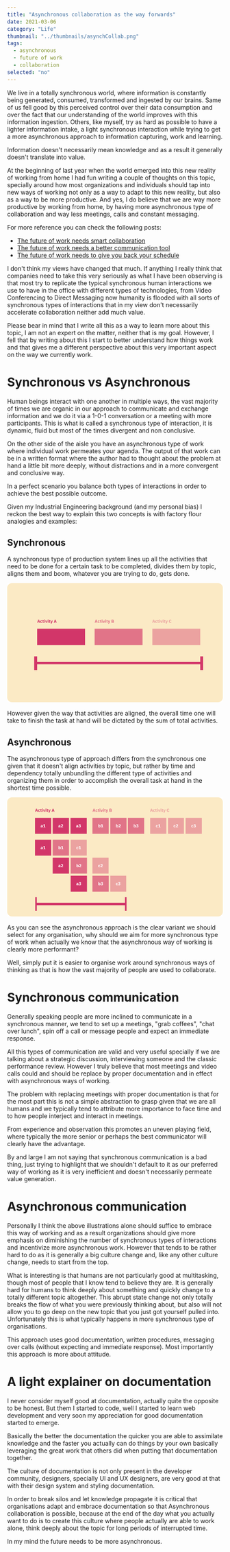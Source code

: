 ```yaml
---
title: "Asynchronous collaboration as the way forwards"
date: 2021-03-06
category: "Life"
thumbnail: "../thumbnails/asynchCollab.png"
tags:
  - asynchronous
  - future of work
  - collaboration
selected: "no"
---
```


We live in a totally synchronous world, where information is constantly being generated, consumed, transformed and ingested by our brains. Same of us fell good by this perceived control over their data consumption and over the fact that our understanding of the world improves with this information ingestion. Others, like myself, try as hard as possible to have a lighter information intake, a light synchronous interaction while trying to get a more asynchronous approach to information capturing, work and learning. 

Information doesn't necessarily mean knowledge and as a result it generally doesn't translate into value.

At the beginning of last year when the world emerged into this new reality of working from home I had fun writing a couple of thoughts on this topic, specially around how most organizations and individuals should tap into new ways of working not only as a way to adapt to this new reality, but also as a way to be more productive. And yes, I do believe that we are way more productive by working from home, by having more asynchronous type of collaboration and way less meetings, calls and constant messaging. 

For more reference you can check the following posts: 

- [The future of work needs smart collaboration](/blog/2020-05-10-the-future-of-work-needs-smart-collaboration)
- [The future of work needs a better communication tool](/blog/2020-05-05-the-future-of-work-needs-a-better-communication%20tool)
- [The future of work needs to give you back your schedule](/blog/2020-05-18-the-future-of-work-needs-to-give-you-back-your-schedule)

I don't think my views have changed that much. If anything I really think that companies need to take this very seriously as what I have been observing is that most try to replicate the typical synchronous human interactions we use to have in the office with different types of technologies, from Video Conferencing to Direct Messaging now humanity is flooded with all sorts of synchronous types of interactions that in my view don't necessarily accelerate collaboration neither add much value. 

Please bear in mind that I write all this as a way to learn more about this topic, I am not an expert on the matter, neither that is my goal. However, I fell that by writing about this I start to better understand how things work and that gives me a different perspective about this very important aspect on the way we currently work.

# Synchronous vs Asynchronous

Human beings interact with one another in multiple ways, the vast majority of times we are organic in our approach to communicate and exchange information and we do it via a 1-0-1 conversation or a meeting with more participants. This is what is called a synchronous type of interaction, it is dynamic, fluid but most of the times divergent and non conclusive.

On the other side of the aisle you have an asynchronous type of work where individual work permeates your agenda. The output of that work can be in a written format where the author had to thought about the problem at hand a little bit more deeply, without distractions and in a more convergent and conclusive way.

In a perfect scenario you balance both types of interactions in order to achieve the best possible outcome.

Given my Industrial Engineering background (and my personal bias) I reckon the best way to explain this two concepts is with factory flour analogies and examples:

## Synchronous

A synchronous type of production system lines up all the activities that need to be done for a certain task to be completed, divides them by topic, aligns them and boom, whatever you are trying to do, gets done. 

![synch](../thumbnails/synchCollab.png)

However given the way that activities are aligned, the overall time one will take to finish the task at hand will be dictated by the sum of total activities.

## Asynchronous

The asynchronous type of approach differs from the synchronous one given that it doesn't align activities by topic, but rather by time and dependency totally unbundling the different type of activities and organizing them in order to accomplish the overall task at hand in the shortest time possible.

![asynch](../thumbnails/asynchCollab.png)

As you can see the asynchronous approach is the clear variant we should select for any organisation, why should we aim for more synchronous type of work when actually we know that the asynchronous way of working is clearly more performant?

Well, simply put it is easier to organise work around synchronous ways of thinking as that is how the vast majority of people are used to collaborate.

# Synchronous communication

Generally speaking people are more inclined to communicate in a synchronous manner, we tend to set up a meetings, "grab coffees", "chat over lunch", spin off a call or message people and expect an immediate response. 

All this types of communication are valid and very useful specially if we are talking about a strategic discussion, interviewing someone and the classic performance review. However I truly believe that most meetings and video calls could and should be replace by proper documentation and in effect with asynchronous ways of working.

The problem with replacing meetings with proper documentation is that for the most part this is not a simple abstraction to grasp given that we are all humans and we typically tend to attribute more importance to face time and to how people interject and interact in meetings. 

From experience and observation this promotes an uneven playing field, where typically the more senior or perhaps the best communicator will clearly have the advantage.

By and large I am not saying that synchronous communication is a bad thing, just trying to highlight that we shouldn't default to it as our preferred way of working as it is very inefficient and doesn't necessarily permeate value generation.

# Asynchronous communication

Personally I think the above illustrations alone should suffice to embrace this way of working and as a result organizations should give more emphasis on diminishing the number of synchronous types of interactions and incentivize more asynchronous work. However that tends to be rather hard to do as it is generally a big culture change and, like any other culture change, needs to start from the top.

What is interesting is that humans are not particularly good at multitasking, though most of people that I know tend to believe they are. It is generally hard for humans to think deeply about something and quickly change to a totally different topic altogether. This abrupt state change not only totally breaks the flow of what you were previously thinking about, but also will not allow you to go deep on the new topic that you just got yourself pulled into. Unfortunately this is what typically happens in more synchronous type of organisations.    

This approach uses good documentation, written procedures, messaging over calls (without expecting and immediate response). Most importantly this approach is more about attitude.

# A light explainer on documentation

I never consider myself good at documentation, actually quite the opposite to be honest. But them I started to code, well I started to learn web development and very soon my appreciation for good documentation started to emerge.  

Basically the better the documentation the quicker you are able to assimilate knowledge and the faster you actually can do things by your own basically leveraging the great work that others did when putting that documentation together. 

The culture of documentation is not only present in the developer community, designers, specially UI and UX designers, are very good at that with their design system and styling documentation.  

In order to break silos and let knowledge propagate it is critical that organisations adapt and embrace documentation so that Asynchronous collaboration is possible, because at the end of the day what you actually want to do is to create this culture where people actually are able to work alone, think deeply about the topic for long periods of interrupted time.  

In my mind the future needs to be more asynchronous.

